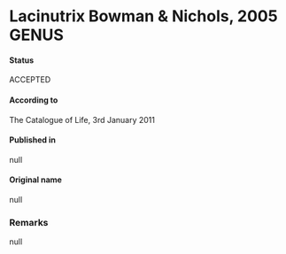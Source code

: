 # Lacinutrix Bowman & Nichols, 2005 GENUS

#### Status
ACCEPTED

#### According to
The Catalogue of Life, 3rd January 2011

#### Published in
null

#### Original name
null

### Remarks
null